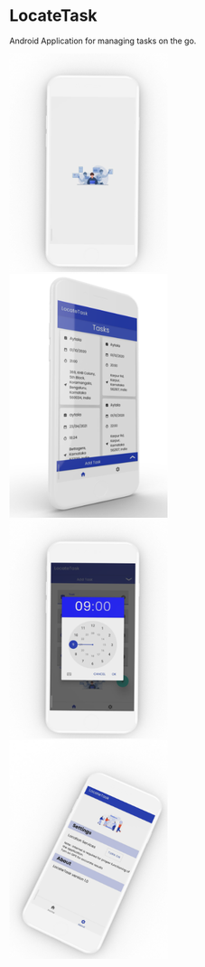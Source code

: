 # LocateTask
Android Application for managing tasks on the go.


<img src="images/splashscreen_mockup.png" width="280"/>
<img src="images/homescreen_mockup.png" width="280"/>
<img src="images/clock_mockup.png" width="280"/>
<img src="images/settings_tilt_mockup.png" width="280" />
